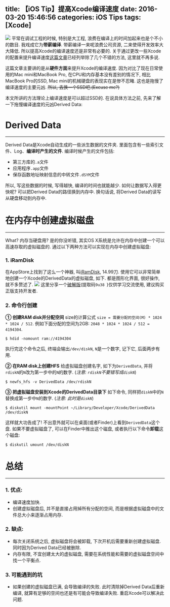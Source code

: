 title: 【iOS Tip】提高Xcode编译速度
date: 2016-03-20 15:46:56
categories: iOS Tips
tags: [Xcode]
---

![](/img/reduce-xcode-build-times/title.png)
平常在调试工程的时候, 特别是大工程, 浪费在编译上的时间加起来也是个不小的数目. 我戏成它为**带薪编译**. 带薪编译一来呢浪费公司资源, 二来使得开发效率大大降低. 所以提高Xcode的编译速度还是非常有必要的. 关于通过更改一些Xcode的配置来提升编译速度[这篇文章](http://blog.csdn.net/zhaoxy_thu/article/details/30073485?utm_source=tuicool&utm_medium=referral)已经列举除了几个不错的方法, 这里就不再多说.

这篇文章主要讲的是从**硬件方面**来提升Xcode的编译速度. 因为对比了现在日常使用的Mac mini和MacBook Pro, 在CPU和内存基本没有差别的情况下, 相比MacBook Pro的SSD, Mac mini的机械硬盘的表现实在是惨不忍睹. 这也是拖慢了编译速度的主要元凶. ~~所以, 去换一个SSD吧.(Excuse me?)~~

本文所讲的方法理论上编译速度是可以超过SSD的. 在说具体方法之前, 先来了解一下拖慢编译速度的元凶Derived Data:

<!--more-->

# Derived Data
---
Derived Data是Xcode自动生成的一些派生数据的文件夹. 里面包含有一些索引文件、Log、**编译时产生的文件**. 编译时候产生的文件包括:
- 第三方库的`.a`文件
- 应用程序`.app`文件
- 保存函数地址映射信息的中转文件`.dSYM`文件

所以, 写这些数据的时候, 写得越快, 编译的时间也就能越少. 如何让数据写入得更快呢? 可以把Derived Data的路径换到内存中. 换句话说, 将Derived Data的读写从硬盘移动到内存中.

# 在内存中创建虚拟磁盘
---
What? 内存当硬盘用? 是的你没听错, 其实OS X系统是允许在内存中创建一个可以高速存取的虚拟磁盘的. 通过以下两种方法可以实现在内存中创建虚拟磁盘:

### 1. iRamDisk
在AppStore上找到了这么一个神器, 叫[iRamDisk](https://itunes.apple.com/us/app/iramdisk/id492615400?mt=12), 14.99刀. 使用它可以非常简单地创建一个Xcode的DerivedData的虚拟磁盘, 如下. 都是图形化界面, 很好操作, 就不多赘述了.
![](/img/reduce-xcode-build-times/iramdisk.png)
这里分享一个[破解版](http://pan.baidu.com/s/1hqLLc3a)(提取码`9u38 `)仅供学习交流使用, 建议购买正版支持开发者.

### 2. 命令行创建
**① 创建RAM disk并分配空间**
size的计算公式 `size = 需要分配的空间(M) * 1024 * 1024 / 512`. 例如下面分配的空间为2GB: `2048 * 1024 * 1024 / 512 = 4194304`.
```vim
$ hdid -nomount ram://4194304
```
执行完这个命令之后, 终端会输出`/dev/diskN`, `N`是一个数字, 记下它, 后面两步有用.

**② 在RAM disk上创建HFS**
给虚拟磁盘创建名字, 如下为`DerivedData`, 并将`rdiskN`的`N`改为第一步中的`N`的数字. (*注意: `rdiskN`不要错写成`diskN`*)
```vim
$ newfs_hfs -v DerivedData /dev/rdiskN
```

**③ 把虚拟磁盘安装到Xcode的DerivedData目录下**
如下命令, 同样把`diskN`中的`N`替换成第一步中`N`的数字. (*注意: 此时是`diskN`*)
```vim
$ diskutil mount -mountPoint ~/Library/Developer/Xcode/DerivedData /dev/diskN
```
这样就大功告成了! 不出意外就可以在桌面(或者Finder)上看到`DerivedData`这个盘. 如果不要虚拟磁盘了, 可以在Finder中推出这个磁盘, 或者执行以下命令**卸载**这个磁盘:
```vim
$ diskutil umount /dev/diskN
```

# 总结
---
### 1. 优点: 
- 编译速度加快.
- 创建虚拟磁盘后, 并不是直接占用掉所有分配的空间, 而是根据虚拟磁盘中的文件总大小来逐渐占用内存.

### 2. 缺点: 
- 每次关闭系统之后, 虚拟磁盘将会被卸载, 下次开机后需要重新创建虚拟磁盘. 同时因为Derived Data已经被删除.
- 内存有限, 不宜创建太大的虚拟磁盘, 需要在系统性能和需要的虚拟磁盘空间中找一个平衡点.

### 3. 可能遇到的坑
- 如果创建的虚拟磁盘已满, 会导致编译的失败. 此时清除掉Derived Data后重新编译, 就算有足够的空间也还是有可能会导致编译失败. 重启Xcode可以解决此问题.


